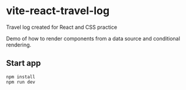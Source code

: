 # vite-react-travel-log
Travel log created for React and CSS practice

Demo of how to render components from a data source and conditional rendering.

## Start app
```
npm install
npm run dev
```